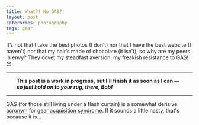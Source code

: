 ```yaml
---
title: What?! No GAS?!
layout: post
caterories: photography
tags: gear
---
```


It’s not that I take the best photos (I don’t) nor that I have the best website (I haven’t) nor that my hair’s made of chocolate (it isn’t), so why are my peers in envy? They covet my steadfast aversion: my freakish resistance to GAS! 😎

<hr><p><span style="display:block; margin-left:2em; margin-right:2em">
<b>This post is a work in progress, but I’ll finish it  as soon as I can — <i>so just hold on to your rug, there, Bob!</i></b><hr>
</span></p>

GAS (for those still living under a flash curtain) is a somewhat derisive [acronym](https://www.grammarbook.com/blog/abbreviations/abbreviations-acronyms-and-initialisms-revisited/) for [gear acquisition syndrome](https://de.m.wikipedia.org/wiki/Gear_Acquisition_Syndrome). If it sounds a little nasty, that's because it is...

<!--

It's not that I take the best photos (for I don't) nor that I'm notably famous (for I'm not) nor that my hair's made of chocolate (for it isn't), so why are my peers so jealous? I've a rare god-like power: I'm naturally immune to GAS! 😎

if you suffer from gas, you're <s>in trouble</s> cursed...

uncontrollable and insatiable need to... addiction... curse... disease... chronic

-->
